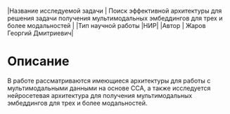 |Название исследуемой задачи | Поиск эффективной архитектуры для решения задачи получения мультимодальных эмбеддингов для трех и более модальностей |
|Тип научной работы |НИР|
|Автор | Жаров Георгий Дмитриевич|



Описание
========

В работе рассматриваются имеющиеся архитектуры для работы с мультимодальными данными на основе ССА, а также исследуется нейросетевая архитектура для получения мультимодальных эмбеддингов для трех и более модальностей.
